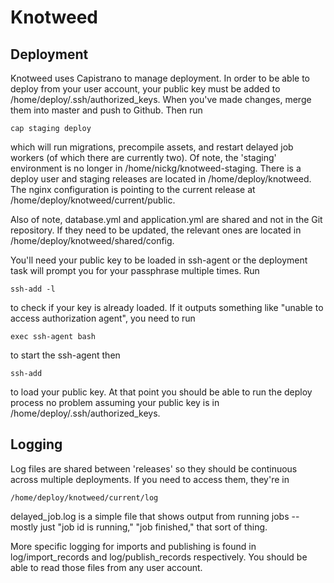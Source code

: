 Knotweed
========================

Deployment
------------------------
Knotweed uses Capistrano to manage deployment. In order to be able to deploy from your user account, your public key must be added to /home/deploy/.ssh/authorized_keys. When you've made changes, merge them into master and push to Github. Then run 

    cap staging deploy

which will run migrations, precompile assets, and restart delayed job workers (of which there are currently two). Of note, the 'staging' environment is no longer in /home/nickg/knotweed-staging. There is a deploy user and staging releases are located in /home/deploy/knotweed. The nginx configuration is pointing to the current release at /home/deploy/knotweed/current/public.

Also of note, database.yml and application.yml are shared and not in the Git repository. If they need to be updated, the relevant ones are located in /home/deploy/knotweed/shared/config.

You'll need your public key to be loaded in ssh-agent or the deployment task will prompt you for your passphrase multiple times. Run

    ssh-add -l

to check if your key is already loaded. If it outputs something like "unable to access authorization agent", you need to run

    exec ssh-agent bash

to start the ssh-agent then

    ssh-add

to load your public key. At that point you should be able to run the deploy process no problem assuming your public key is in /home/deploy/.ssh/authorized_keys.

Logging
--------------------------
Log files are shared between 'releases' so they should be continuous across multiple deployments. If you need to access them, they're in

    /home/deploy/knotweed/current/log

delayed_job.log is a simple file that shows output from running jobs -- mostly just "job id is running," "job finished," that sort of thing.

More specific logging for imports and publishing is found in log/import_records and log/publish_records respectively. You should be able to read those files from any user account.

